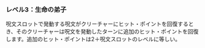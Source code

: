 ### レベル3：生命の弟子

呪文スロットで発動する呪文がクリーチャーにヒット・ポイントを回復するとき、そのクリーチャーは呪文を発動したターンに追加のヒット・ポイントを回復します。追加のヒット・ポイントは2＋呪文スロットのレベルに等しい。
